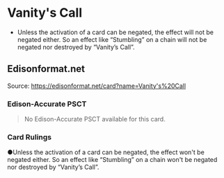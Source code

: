 # Vanity's Call

*   Unless the activation of a card can be negated, the effect will not be negated either. So an effect like “Stumbling” on a chain will not be negated nor destroyed by “Vanity’s Call”.

## Edisonformat.net

Source: https://edisonformat.net/card?name=Vanity's%20Call

### Edison-Accurate PSCT

> No Edison-Accurate PSCT available for this card.

### Card Rulings

●Unless the activation of a card can be negated, the effect won't be negated either. So an effect like “Stumbling” on a chain won't be negated nor destroyed by “Vanity’s Call”.
            
